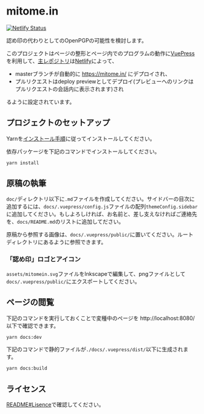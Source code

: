 # mitome.in
[![Netlify Status](https://api.netlify.com/api/v1/badges/5b8126d8-1773-4ab4-8a4b-76c0f5839aa3/deploy-status)](https://app.netlify.com/sites/mitomein/deploys)

認め印の代わりとしてのOpenPGPの可能性を検討します。

このプロジェクトはページの整形とページ内でのプログラムの動作に[VuePress](https://vuepress.vuejs.org/)を利用して、[主レポジトリ](https://github.com/zunda/mitome.in)は[Netlify](https://www.netlify.com/)によって、

- masterブランチが自動的に https://mitome.in/ にデプロイされ、
- プルリクエストはdeploy previewとしてデプロイ(プレビューへのリンクはプルリクエストの会話内に表示されます)され

るように設定されています。

## プロジェクトのセットアップ
Yarnを[インストール手順](https://classic.yarnpkg.com/ja/docs/install/)に従ってインストールしてください。

依存パッケージを下記のコマンドでインストールしてください。

```sh
yarn install
```

## 原稿の執筆
`doc/`ディレクトリ以下に`.md`ファイルを作成してください。サイドバーの目次に追加するには、`docs/.vuepress/config.js`ファイルの配列`themeConfig.sidebar`に追加してください。もしよろしければ、お名前と、差し支えなければご連絡先を、`docs/README.md`のリストに追加してださい。

原稿から参照する画像は、`docs/.vuepress/public/`に置いてください。ルートディレクトリにあるように参照できます。

### 「認め印」ロゴとアイコン
`assets/mitomein.svg`ファイルをInkscapeで編集して、pngファイルとして`docs/.vuepress/public/`にエクスポートしてください。

## ページの閲覧
下記のコマンドを実行しておくことで変種中のページを http://localhost:8080/ 以下で確認できます。

```sh
yarn docs:dev
```

下記のコマンドで静的ファイルが`./docs/.vuepress/dist/`以下に生成されます。

```sh
yarn docs:build
```

## ライセンス
[README#Lisence](英語版)で確認してください。
